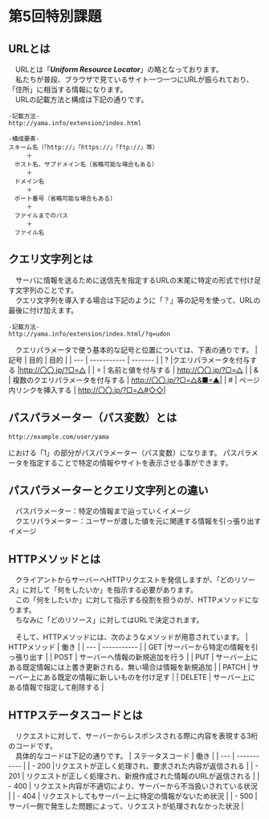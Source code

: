 # **第5回特別課題**
## URLとは
&emsp;URLとは「___Uniform Resource Locator___」の略となっております。<br>
&emsp;私たちが普段、ブラウザで見ているサイト一つ一つにURLが振られており、「住所」に相当する情報になります。<br>
&emsp;URLの記載方法と構成は下記の通りです。

```
-記載方法-
http://yama.info/extension/index.html
```
      
```
-構成要素-
スキーム名（「http://」「https://」「ftp://」等）
　　　＋
　ホスト名、サブドメイン名（省略可能な場合もある）
　　　＋
　ドメイン名
　　　＋
　ポート番号（省略可能な場合もある）
　　　＋
　ファイルまでのパス
　　　＋
　ファイル名
```

## クエリ文字列とは
&emsp;サーバに情報を送るために送信先を指定するURLの末尾に特定の形式で付け足す文字列のことです。<br>
&emsp;クエリ文字列を導入する場合は下記のように「？」等の記号を使って、URLの最後に付け加えます。
```
-記載方法-
http://yama.info/extension/index.html/?q=udon
```
&emsp;クエリパラメータで使う基本的な記号と位置については、下表の通りです。
| 記号   |     目的     | 目的 |
| --- | ----------- | ------- |
| ?   |クエリパラメータを付与する |http://〇〇.jp/?▢=△ |
| =   | 名前と値を付与する | http://〇〇.jp/?▢=△  |
| &   | 複数のクエリパラメータを付与する | http://〇〇.jp/?▢=△&■=▲|
| #   | ページ内リンクを挿入する | http://〇〇.jp/?▢=△#◇◇|


## パスパラメーター（パス変数）とは
```
http://example.com/user/yama
```
における「1」の部分がパスパラメーター（パス変数）になります。
パスパラメータを指定することで特定の情報やサイトを表示させる事ができます。


## パスパラメーターとクエリ文字列との違い
&emsp;パスパラメーター：特定の情報まで辿っていくイメージ<br>
&emsp;クエリパラメーター：ユーザーが渡した値を元に関連する情報を引っ張り出すイメージ


## HTTPメソッドとは
&emsp;クライアントからサーバーへHTTPリクエストを発信しますが、「どのリソース」に対して「何をしたいか」を指示する必要があります。<br>
&emsp;この「何をしたいか」に対して指示する役割を担うのが、HTTPメソッドになります。<br>
&emsp;ちなみに「どのリソース」に対してはURLで決定されます。<br>

&emsp;そして、HTTPメソッドには、次のようなメソッドが用意されています。
| HTTPメソッド   |     働き     | 
| --- | ----------- | 
| GET |サーバーから特定の情報を引っ張り出す |
| POST | サーバーへ情報の新規追加を行う | 
| PUT | サーバー上にある既定情報には上書き更新される、無い場合は情報を新規追加 | 
| PATCH | サーバー上にある既定の情報に新しいものを付け足す | 
| DELETE | サーバー上にある情報で指定して削除する | 

## HTTPステータスコードとは
&emsp;リクエストに対して、サーバーからレスポンスされる際に内容を表現する3桁のコードです。<br>
&emsp;具体的なコードは下記の通りです。
| ステータスコード   |     働き     | 
| --- | ----------- | 
| - 200  |リクエストが正しく処理され、要求された内容が返信される |
| - 201  | リクエストが正しく処理され、新規作成された情報のURLが返信される | 
| - 400  | リクエスト内容が不適切により、サーバーから不当扱いされている状況 | 
| - 404  | リクエストしてもサーバー上に特定の情報がないため状況 | 
| - 500  | サーバー側で発生した問題によって、リクエストが処理されなかった状況 | 

　


